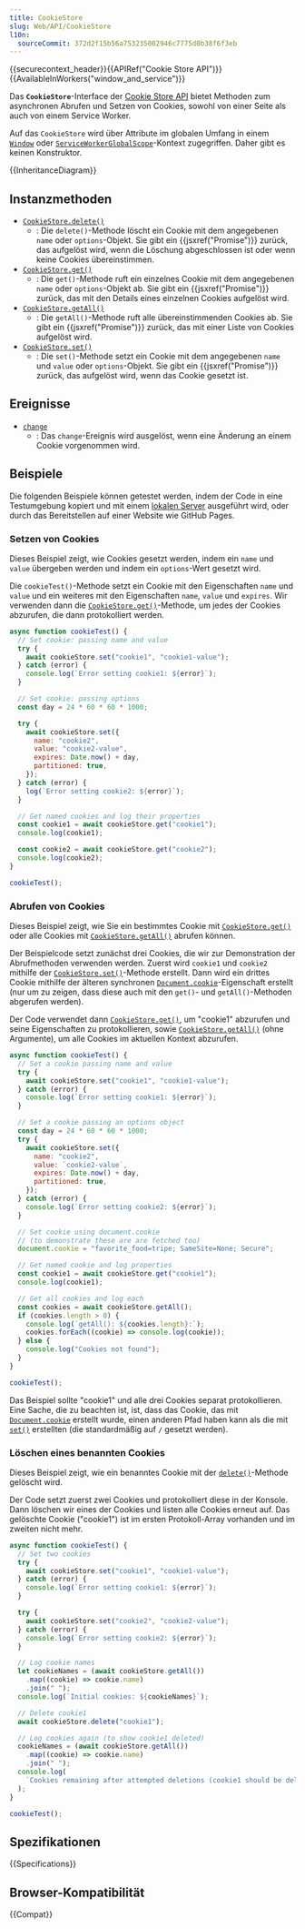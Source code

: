 ```yaml
---
title: CookieStore
slug: Web/API/CookieStore
l10n:
  sourceCommit: 372d2f15b56a753235002946c7775d0b38f6f3eb
---
```


{{securecontext_header}}{{APIRef("Cookie Store API")}}{{AvailableInWorkers("window_and_service")}}

Das **`CookieStore`**-Interface der [Cookie Store API](/de/docs/Web/API/Cookie_Store_API) bietet Methoden zum asynchronen Abrufen und Setzen von Cookies, sowohl von einer Seite als auch von einem Service Worker.

Auf das `CookieStore` wird über Attribute im globalen Umfang in einem [`Window`](/de/docs/Web/API/Window) oder [`ServiceWorkerGlobalScope`](/de/docs/Web/API/ServiceWorkerGlobalScope)-Kontext zugegriffen. Daher gibt es keinen Konstruktor.

{{InheritanceDiagram}}

## Instanzmethoden

- [`CookieStore.delete()`](/de/docs/Web/API/CookieStore/delete)
  - : Die `delete()`-Methode löscht ein Cookie mit dem angegebenen `name` oder `options`-Objekt.
    Sie gibt ein {{jsxref("Promise")}} zurück, das aufgelöst wird, wenn die Löschung abgeschlossen ist oder wenn keine Cookies übereinstimmen.
- [`CookieStore.get()`](/de/docs/Web/API/CookieStore/get)
  - : Die `get()`-Methode ruft ein einzelnes Cookie mit dem angegebenen `name` oder `options`-Objekt ab.
    Sie gibt ein {{jsxref("Promise")}} zurück, das mit den Details eines einzelnen Cookies aufgelöst wird.
- [`CookieStore.getAll()`](/de/docs/Web/API/CookieStore/getAll)
  - : Die `getAll()`-Methode ruft alle übereinstimmenden Cookies ab.
    Sie gibt ein {{jsxref("Promise")}} zurück, das mit einer Liste von Cookies aufgelöst wird.
- [`CookieStore.set()`](/de/docs/Web/API/CookieStore/set)
  - : Die `set()`-Methode setzt ein Cookie mit dem angegebenen `name` und `value` oder `options`-Objekt.
    Sie gibt ein {{jsxref("Promise")}} zurück, das aufgelöst wird, wenn das Cookie gesetzt ist.

## Ereignisse

- [`change`](/de/docs/Web/API/CookieStore/change_event)
  - : Das `change`-Ereignis wird ausgelöst, wenn eine Änderung an einem Cookie vorgenommen wird.

## Beispiele

Die folgenden Beispiele können getestet werden, indem der Code in eine Testumgebung kopiert und mit einem [lokalen Server](/de/docs/Learn_web_development/Howto/Tools_and_setup/set_up_a_local_testing_server) ausgeführt wird, oder durch das Bereitstellen auf einer Website wie GitHub Pages.

<!-- Die Beispiele funktionieren aufgrund unbekannter Fehler nicht als Live-Beispiele in der MDN-Umgebung -->

### Setzen von Cookies

Dieses Beispiel zeigt, wie Cookies gesetzt werden, indem ein `name` und `value` übergeben werden und indem ein `options`-Wert gesetzt wird.

Die `cookieTest()`-Methode setzt ein Cookie mit den Eigenschaften `name` und `value` und ein weiteres mit den Eigenschaften `name`, `value` und `expires`.
Wir verwenden dann die [`CookieStore.get()`](/de/docs/Web/API/CookieStore/get)-Methode, um jedes der Cookies abzurufen, die dann protokolliert werden.

```js
async function cookieTest() {
  // Set cookie: passing name and value
  try {
    await cookieStore.set("cookie1", "cookie1-value");
  } catch (error) {
    console.log(`Error setting cookie1: ${error}`);
  }

  // Set cookie: passing options
  const day = 24 * 60 * 60 * 1000;

  try {
    await cookieStore.set({
      name: "cookie2",
      value: "cookie2-value",
      expires: Date.now() + day,
      partitioned: true,
    });
  } catch (error) {
    log(`Error setting cookie2: ${error}`);
  }

  // Get named cookies and log their properties
  const cookie1 = await cookieStore.get("cookie1");
  console.log(cookie1);

  const cookie2 = await cookieStore.get("cookie2");
  console.log(cookie2);
}

cookieTest();
```

### Abrufen von Cookies

Dieses Beispiel zeigt, wie Sie ein bestimmtes Cookie mit [`CookieStore.get()`](/de/docs/Web/API/CookieStore/get) oder alle Cookies mit [`CookieStore.getAll()`](/de/docs/Web/API/CookieStore/getAll) abrufen können.

Der Beispielcode setzt zunächst drei Cookies, die wir zur Demonstration der Abrufmethoden verwenden werden.
Zuerst wird `cookie1` und `cookie2` mithilfe der [`CookieStore.set()`](/de/docs/Web/API/CookieStore/set)-Methode erstellt.
Dann wird ein drittes Cookie mithilfe der älteren synchronen [`Document.cookie`](/de/docs/Web/API/Document/cookie)-Eigenschaft erstellt (nur um zu zeigen, dass diese auch mit den `get()`- und `getAll()`-Methoden abgerufen werden).

Der Code verwendet dann [`CookieStore.get()`](/de/docs/Web/API/CookieStore/get), um "cookie1" abzurufen und seine Eigenschaften zu protokollieren, sowie [`CookieStore.getAll()`](/de/docs/Web/API/CookieStore/getAll) (ohne Argumente), um alle Cookies im aktuellen Kontext abzurufen.

```js
async function cookieTest() {
  // Set a cookie passing name and value
  try {
    await cookieStore.set("cookie1", "cookie1-value");
  } catch (error) {
    console.log(`Error setting cookie1: ${error}`);
  }

  // Set a cookie passing an options object
  const day = 24 * 60 * 60 * 1000;
  try {
    await cookieStore.set({
      name: "cookie2",
      value: `cookie2-value`,
      expires: Date.now() + day,
      partitioned: true,
    });
  } catch (error) {
    console.log(`Error setting cookie2: ${error}`);
  }

  // Set cookie using document.cookie
  // (to demonstrate these are are fetched too)
  document.cookie = "favorite_food=tripe; SameSite=None; Secure";

  // Get named cookie and log properties
  const cookie1 = await cookieStore.get("cookie1");
  console.log(cookie1);

  // Get all cookies and log each
  const cookies = await cookieStore.getAll();
  if (cookies.length > 0) {
    console.log(`getAll(): ${cookies.length}:`);
    cookies.forEach((cookie) => console.log(cookie));
  } else {
    console.log("Cookies not found");
  }
}

cookieTest();
```

Das Beispiel sollte "cookie1" und alle drei Cookies separat protokollieren.
Eine Sache, die zu beachten ist, ist, dass das Cookie, das mit [`Document.cookie`](/de/docs/Web/API/Document/cookie) erstellt wurde, einen anderen Pfad haben kann als die mit [`set()`](/de/docs/Web/API/CookieStore/set) erstellten (die standardmäßig auf `/` gesetzt werden).

### Löschen eines benannten Cookies

Dieses Beispiel zeigt, wie ein benanntes Cookie mit der [`delete()`](/de/docs/Web/API/CookieStore/delete)-Methode gelöscht wird.

Der Code setzt zuerst zwei Cookies und protokolliert diese in der Konsole.
Dann löschen wir eines der Cookies und listen alle Cookies erneut auf.
Das gelöschte Cookie ("cookie1") ist im ersten Protokoll-Array vorhanden und im zweiten nicht mehr.

```js
async function cookieTest() {
  // Set two cookies
  try {
    await cookieStore.set("cookie1", "cookie1-value");
  } catch (error) {
    console.log(`Error setting cookie1: ${error}`);
  }

  try {
    await cookieStore.set("cookie2", "cookie2-value");
  } catch (error) {
    console.log(`Error setting cookie2: ${error}`);
  }

  // Log cookie names
  let cookieNames = (await cookieStore.getAll())
    .map((cookie) => cookie.name)
    .join(" ");
  console.log(`Initial cookies: ${cookieNames}`);

  // Delete cookie1
  await cookieStore.delete("cookie1");

  // Log cookies again (to show cookie1 deleted)
  cookieNames = (await cookieStore.getAll())
    .map((cookie) => cookie.name)
    .join(" ");
  console.log(
    `Cookies remaining after attempted deletions (cookie1 should be deleted): ${cookieNames}`,
  );
}

cookieTest();
```

## Spezifikationen

{{Specifications}}

## Browser-Kompatibilität

{{Compat}}
